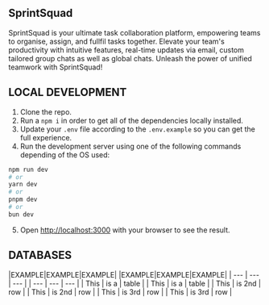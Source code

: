 ## SprintSquad

SprintSquad is your ultimate task collaboration platform, empowering teams to organise, assign, and fullfil tasks together. Elevate your team's productivity with intuitive features, real-time updates via email, custom tailored group chats as well as global chats. Unleash the power of unified teamwork with SprintSquad!


## LOCAL DEVELOPMENT

1. Clone the repo.
2. Run a ``` npm i ``` in order to get all of the dependencies locally installed.
3. Update your ```.env``` file according to the ```.env.example``` so you can get the full experience.
4. Run the development server using one of the following commands depending of the OS used:
```bash
npm run dev
# or
yarn dev
# or
pnpm dev
# or
bun dev
```
5. Open [http://localhost:3000](http://localhost:3000) with your browser to see the result.


## DATABASES

|EXAMPLE|EXAMPLE|EXAMPLE|   |EXAMPLE|EXAMPLE|EXAMPLE|
| --- | --- | --- |         | --- | --- | --- |
| This | is a | table |     | This | is a | table |
| This | is 2nd | row |     | This | is 2nd | row |
| This | is 3rd | row |     | This | is 3rd | row |